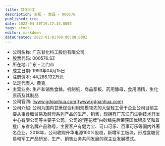 ```yaml
---
title: 甘化科工
description: 主板 - 食品 - 000576
published: true
date: 2022-04-30T19:17:34.000Z
tags: stock
editor: markdown
dateCreated: 2022-01-01T00:00:00.000Z
---
```


- 公司名称: 广东甘化科工股份有限公司
- 股票代码: 000576.SZ
- 所在地: 广东 - 江门市
- 成立日期: 1993年04月15日
- 注册资本: 44,286.132万元
- 法定代表人: 黄克
- 主营业务: 生产和销售食糖，机制纸，商品浆板，药用酵母，食用酒精，生化原药及其制品
- 公司官网: [www.gdganhua.com](www.gdganhua.com)
- 公司介绍: 公司为国内甘蔗综合利用规模领先的大型轻工骨干企业公司目前主要从事食糖贸易及酵母系列产品的生产、销售，现拥有广东江门生物技术开发中心有限公司等主要子公司。公司的“莲花牌”白砂糖先后荣获国优银质奖和首批广东省名牌产品称号，主要客户有健力宝、可口可乐、百事可乐等国内外著名企业。2018年，公司收购升华电源100%股权，新增军工板块，形成食糖贸易和军工产品研发、生产、销售业务共同发展的双主业发展模式。


